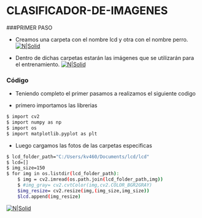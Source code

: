 # CLASIFICADOR-DE-IMAGENES

###PRIMER PASO

- Creamos una carpeta con el nombre lcd y otra con el nombre perro.
[![N|Solid](https://github.com/KARENalejand/imagenes/blob/main/f.png)](https://nodesource.com/products/nsolid)

- Dentro de dichas carpetas estarán las imágenes que se utilizarán para el
entrenamiento.
[![N|Solid](https://github.com/KARENalejand/imagenes/blob/main/CARPETAS.png)](https://nodesource.com/products/nsolid)

### Código 
- Teniendo  completo el primer pasamos a  realizamos el siguiente codigo

- primero importamos las  librerias 

```sh
$ import cv2
$ import numpy as np
$ import os
$ import matplotlib.pyplot as plt
```

- Luego cargamos las fotos  de las carpetas especificas
```sh
$ lcd_folder_path="C:/Users/kv460/Documents/lcd/lcd"
$ lcd=[]
$ img_size=150
$ for img in os.listdir(lcd_folder_path):
    $ img = cv2.imread(os.path.join(lcd_folder_path,img))
    $ #img_gray= cv2.cvtColor(img,cv2.COLOR_BGR2GRAY)
    $img_resize= cv2.resize(img,(img_size,img_size))
    $lcd.append(img_resize)
```
[![N|Solid](https://github.com/KARENalejand/imagenes/blob/main/parte2.png)](https://nodesource.com/products/nsolid)
    
